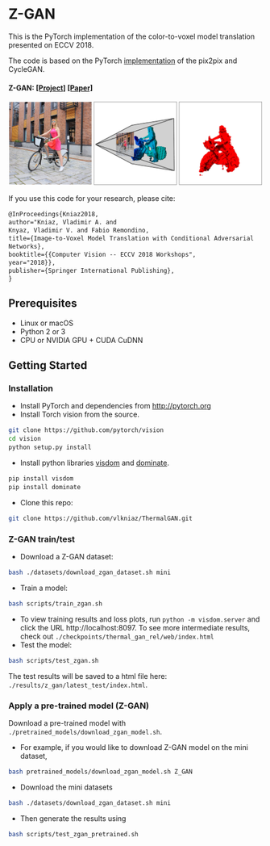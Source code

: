 

# Z-GAN
This is the PyTorch implementation of the color-to-voxel model translation presented on ECCV 2018.

The code is based on the PyTorch [implementation](https://github.com/junyanz/pytorch-CycleGAN-and-pix2pix) of the pix2pix and CycleGAN.

#### Z-GAN: [[Project]](http://www.zefirus.org/Z_GAN) [[Paper]](http://cmp.felk.cvut.cz/sixd/workshop_2018/)
<img src="imgs/VoxelCity.jpg" width="900"/>

If you use this code for your research, please cite:

```
@InProceedings{Kniaz2018,
author="Kniaz, Vladimir A. and
Knyaz, Vladimir V. and Fabio Remondino,
title={Image-to-Voxel Model Translation with Conditional Adversarial Networks},
booktitle={{Computer Vision -- ECCV 2018 Workshops",
year="2018}},
publisher={Springer International Publishing},
}
```

## Prerequisites
- Linux or macOS
- Python 2 or 3
- CPU or NVIDIA GPU + CUDA CuDNN

## Getting Started
### Installation
- Install PyTorch and dependencies from http://pytorch.org
- Install Torch vision from the source.
```bash
git clone https://github.com/pytorch/vision
cd vision
python setup.py install
```
- Install python libraries [visdom](https://github.com/facebookresearch/visdom) and [dominate](https://github.com/Knio/dominate).
```bash
pip install visdom
pip install dominate
```
- Clone this repo:
```bash
git clone https://github.com/vlkniaz/ThermalGAN.git
```

### Z-GAN train/test
- Download a Z-GAN dataset:
```bash
bash ./datasets/download_zgan_dataset.sh mini
```
- Train a model:
```bash
bash scripts/train_zgan.sh
```
- To view training results and loss plots, run `python -m visdom.server` and click the URL http://localhost:8097. To see more intermediate results, check out `./checkpoints/thermal_gan_rel/web/index.html`
- Test the model:
```bash
bash scripts/test_zgan.sh
```
The test results will be saved to a html file here: `./results/z_gan/latest_test/index.html`.

### Apply a pre-trained model (Z-GAN)

Download a pre-trained model with `./pretrained_models/download_zgan_model.sh`.

- For example, if you would like to download Z-GAN model on the mini dataset,
```bash
bash pretrained_models/download_zgan_model.sh Z_GAN
```

- Download the mini datasets
```bash
bash ./datasets/download_zgan_dataset.sh mini
```
- Then generate the results using
```bash
bash scripts/test_zgan_pretrained.sh
```

